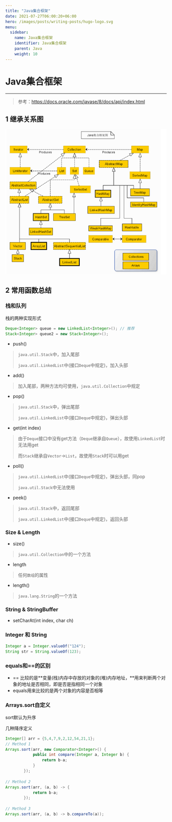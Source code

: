 ```yaml
---
title: "Java集合框架"
date: 2021-07-27T06:00:20+06:00
hero: /images/posts/writing-posts/hugo-logo.svg
menu:
  sidebar:
    name: Java集合框架
    identifier: Java集合框架
    parent: Java
    weight: 10
---
```


# Java集合框架

---

> 参考：https://docs.oracle.com/javase/8/docs/api/index.html

## 1 继承关系图

![image-20210729114627296](/images/posts/java/image-20210729114627296.png)

## 2 常用函数总结

### 栈和队列

栈的两种实现形式

```java
Deque<Integer> queue = new LinkedList<Integer>(); // 推荐
Stack<Integer> queue2 = new Stack<Integer>();
```


* push()

> `java.util.Stack`中，加入尾部
>
> `java.util.LinkedList`中(接口`Deque`中规定)，加入头部

* add()

> 加入尾部，两种方法均可使用，`java.util.Collection`中规定

* pop()

>  `java.util.Stack`中，弹出尾部
>
>  `java.util.LinkedList`中(接口`Deque`中规定)，弹出头部

* get(int  index)

> 由于`Deque`接口中没有get方法（`Deque`继承自`Queue`），故使用`LinkedList`时无法用get
>
> 而`Stack`继承自`Vector`->`List`，故使用`Stack`时可以用get

* poll()

> `java.util.LinkedList`中(接口`Deque`中规定)，弹出头部，同pop
>
> `java.util.Stack`中无法使用

* peek()

> `java.util.Stack`中，返回尾部
>
> `java.util.LinkedList`中(接口`Deque`中规定)，返回头部

### Size & Length

* size()

> `java.util.Collection`中的一个方法

* length

> 任何`数组`的属性

* length()

> `java.lang.String`的一个方法

### String & StringBuffer

* setCharAt(int index, char ch)

### Integer 和 String

```java
Integer a = Integer.valueOf("124");
String str = String.valueOf(123);
```

### equals和==的区别

* == 比较的是\**变量(栈)内存中存放的对象的(堆)内存地址，\**用来判断两个对象的地址是否相同，即是否是指相同一个对象
* equals用来比较的是两个对象的内容是否相等

### Arrays.sort自定义

sort默认为升序

几种降序定义

```java
Integer[] arr = {5,4,7,9,2,12,54,21,1};
// Method 1
Arrays.sort(arr, new Comparator<Integer>() {
            public int compare(Integer a, Integer b) {
                return b-a;
            }
        });

// Method 2
Arrays.sort(arr, (a, b) -> {
            return b-a;
        });

// Method 3
Arrays.sort(arr, (a, b) -> b.compareTo(a));
```

